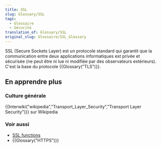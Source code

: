 ```yaml
---
title: SSL
slug: Glossary/SSL
tags:
  - Glossaire
  - Sécurité
translation_of: Glossary/SSL
original_slug: Glossaire/SSL_Glossary
---
```

<p>SSL (Secure Sockets Layer) est un protocole standard qui garantit que la communication entre deux applications informatiques est privée et sécurisée (ne peut être ni lue ni modifiée par des observateurs extérieurs). C'est la base du protocole {{Glossary("TLS")}}.</p>

<h2 id="En_apprendre_plus">En apprendre plus</h2>

<h3 id="Culture_générale">Culture générale</h3>

<p>{{Interwiki("wikipedia","Transport_Layer_Security","Transport Layer Security")}} sur Wikipedia</p>

<h3 id="Voir_aussi">Voir aussi</h3>

<ul>
 <li><a href="/fr/docs/Mozilla/Projects/NSS/SSL_functions">SSL functions</a></li>
 <li>{{Glossary("HTTPS")}}</li>
</ul>
